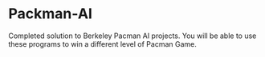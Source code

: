 # Packman-AI
Completed solution to Berkeley Pacman AI projects. You will be able to use these programs to win a different level of Pacman Game.
